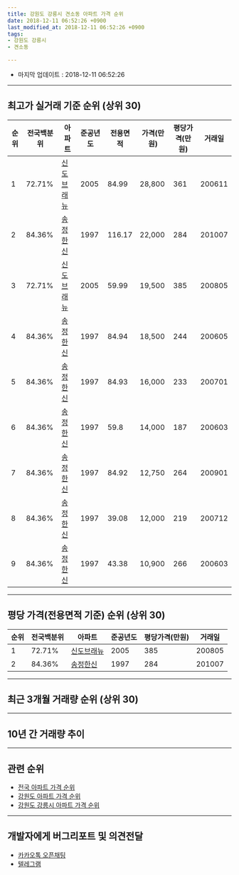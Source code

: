 ```yaml
---
title: 강원도 강릉시 견소동 아파트 가격 순위
date: 2018-12-11 06:52:26 +0900
last_modified_at: 2018-12-11 06:52:26 +0900
tags:
- 강원도 강릉시
- 견소동

---
```


* 마지막 업데이트 : 2018-12-11 06:52:26

---

## 최고가 실거래 기준 순위 (상위 30)


|순위|전국백분위|아파트|준공년도|전용면적|가격(만원)|평당가격(만원)|거래일|
|---|---|---|---|---|---|---|---|
|1|72.71%|[신도브래뉴](https://search.naver.com/search.naver?query=%EA%B0%95%EC%9B%90%EB%8F%84+%EA%B0%95%EB%A6%89%EC%8B%9C+%EA%B2%AC%EC%86%8C%EB%8F%99+%EC%8B%A0%EB%8F%84%EB%B8%8C%EB%9E%98%EB%89%B4)|2005|84.99|28,800|361|200611|
|2|84.36%|[송정한신](https://search.naver.com/search.naver?query=%EA%B0%95%EC%9B%90%EB%8F%84+%EA%B0%95%EB%A6%89%EC%8B%9C+%EA%B2%AC%EC%86%8C%EB%8F%99+%EC%86%A1%EC%A0%95%ED%95%9C%EC%8B%A0)|1997|116.17|22,000|284|201007|
|3|72.71%|[신도브래뉴](https://search.naver.com/search.naver?query=%EA%B0%95%EC%9B%90%EB%8F%84+%EA%B0%95%EB%A6%89%EC%8B%9C+%EA%B2%AC%EC%86%8C%EB%8F%99+%EC%8B%A0%EB%8F%84%EB%B8%8C%EB%9E%98%EB%89%B4)|2005|59.99|19,500|385|200805|
|4|84.36%|[송정한신](https://search.naver.com/search.naver?query=%EA%B0%95%EC%9B%90%EB%8F%84+%EA%B0%95%EB%A6%89%EC%8B%9C+%EA%B2%AC%EC%86%8C%EB%8F%99+%EC%86%A1%EC%A0%95%ED%95%9C%EC%8B%A0)|1997|84.94|18,500|244|200605|
|5|84.36%|[송정한신](https://search.naver.com/search.naver?query=%EA%B0%95%EC%9B%90%EB%8F%84+%EA%B0%95%EB%A6%89%EC%8B%9C+%EA%B2%AC%EC%86%8C%EB%8F%99+%EC%86%A1%EC%A0%95%ED%95%9C%EC%8B%A0)|1997|84.93|16,000|233|200701|
|6|84.36%|[송정한신](https://search.naver.com/search.naver?query=%EA%B0%95%EC%9B%90%EB%8F%84+%EA%B0%95%EB%A6%89%EC%8B%9C+%EA%B2%AC%EC%86%8C%EB%8F%99+%EC%86%A1%EC%A0%95%ED%95%9C%EC%8B%A0)|1997|59.8|14,000|187|200603|
|7|84.36%|[송정한신](https://search.naver.com/search.naver?query=%EA%B0%95%EC%9B%90%EB%8F%84+%EA%B0%95%EB%A6%89%EC%8B%9C+%EA%B2%AC%EC%86%8C%EB%8F%99+%EC%86%A1%EC%A0%95%ED%95%9C%EC%8B%A0)|1997|84.92|12,750|264|200901|
|8|84.36%|[송정한신](https://search.naver.com/search.naver?query=%EA%B0%95%EC%9B%90%EB%8F%84+%EA%B0%95%EB%A6%89%EC%8B%9C+%EA%B2%AC%EC%86%8C%EB%8F%99+%EC%86%A1%EC%A0%95%ED%95%9C%EC%8B%A0)|1997|39.08|12,000|219|200712|
|9|84.36%|[송정한신](https://search.naver.com/search.naver?query=%EA%B0%95%EC%9B%90%EB%8F%84+%EA%B0%95%EB%A6%89%EC%8B%9C+%EA%B2%AC%EC%86%8C%EB%8F%99+%EC%86%A1%EC%A0%95%ED%95%9C%EC%8B%A0)|1997|43.38|10,900|266|200603|


---

## 평당 가격(전용면적 기준) 순위 (상위 30)


|순위|전국백분위|아파트|준공년도|평당가격(만원)|거래일|
|---|---|---|---|---|---|
|1|72.71%|[신도브래뉴](https://search.naver.com/search.naver?query=%EA%B0%95%EC%9B%90%EB%8F%84+%EA%B0%95%EB%A6%89%EC%8B%9C+%EA%B2%AC%EC%86%8C%EB%8F%99+%EC%8B%A0%EB%8F%84%EB%B8%8C%EB%9E%98%EB%89%B4)|2005|385|200805|
|2|84.36%|[송정한신](https://search.naver.com/search.naver?query=%EA%B0%95%EC%9B%90%EB%8F%84+%EA%B0%95%EB%A6%89%EC%8B%9C+%EA%B2%AC%EC%86%8C%EB%8F%99+%EC%86%A1%EC%A0%95%ED%95%9C%EC%8B%A0)|1997|284|201007|


---

## 최근 3개월 거래량 순위 (상위 30)


<div style="width:100%;">
    <canvas id="deal_count_ranking" height="250"></canvas>
</div>


<script>
new Chart(document.getElementById("deal_count_ranking"), {
    type: 'horizontalBar',
    data: {
        labels: ['신도브래뉴', '송정한신'],
        datasets: [{
            label: '실거래 수',
            data: [8, 1],
            borderColor: "rgba(255, 0, 128, 1)",
            backgroundColor: "rgba(255, 0, 128, 0.5)",
            fill: false,
        }]
    },
    options: {
        responsive: true,
        title: {
            display: true,
            text: '최근 3개월 거래량 순위'
        },
        tooltips: {
            mode: 'index',
            intersect: false,
            callbacks: {
                title: function(tooltipItems, data) {
                    return "실거래 수:";
                },
                label: function(tooltipItem, data) {
                    return data.labels[tooltipItem.index] + ": " + tooltipItem.xLabel;
                }
            }
        },
        hover: {
            mode: 'nearest',
            intersect: true
        },
        scales: {
            xAxes: [{
                display: true,
                scaleLabel: {
                    display: true,
                    labelString: '실거래 수'
                },
                ticks: {
                    suggestedMin: 0,
                }
            }],
            yAxes: [{
                display: true,
                ticks: {
                    autoSkip: false,
                    callback: function(value, index, values) {
                        if (value.length > 15)
                            return value.substr(0, 13) + "...";
                        else
                            return value;
                    }
                },
                scaleLabel: {
                    display: false,
                }
            }]
        }
    }
});

</script>


---

## 10년 간 거래량 추이


<div style="width:100%;">
    <canvas id="deal_progress" height="250"></canvas>
</div>

<script>
new Chart(document.getElementById("deal_progress"), {
    type: 'line',
    data: {
        labels: ['200812','200901','200902','200903','200904','200905','200906','200907','200908','200909','200910','200911','200912','201001','201002','201003','201004','201005','201006','201007','201008','201009','201010','201011','201012','201101','201102','201103','201104','201105','201106','201107','201108','201109','201110','201111','201112','201201','201202','201203','201204','201205','201206','201207','201208','201209','201210','201211','201212','201301','201302','201303','201304','201305','201306','201307','201308','201309','201310','201311','201312','201401','201402','201403','201404','201405','201406','201407','201408','201409','201410','201411','201412','201501','201502','201503','201504','201505','201506','201507','201508','201509','201510','201511','201512','201601','201602','201603','201604','201605','201606','201607','201608','201609','201610','201611','201612','201701','201702','201703','201704','201705','201706','201707','201708','201709','201710','201711','201712','201801','201802','201803','201804','201805','201806','201807','201808','201809','201810','201811','201812'],
        datasets: [{
            label: '실거래 수',
            pointRadius: 1,
            data: [6, 5, 3, 11, 14, 4, 7, 12, 15, 10, 11, 6, 2, 9, 11, 11, 12, 6, 13, 14, 6, 17, 20, 13, 16, 20, 25, 25, 21, 8, 12, 15, 18, 11, 12, 7, 6, 8, 17, 7, 10, 7, 9, 4, 7, 8, 12, 4, 9, 7, 12, 14, 6, 13, 12, 8, 13, 6, 7, 15, 7, 10, 10, 12, 10, 6, 6, 16, 12, 15, 12, 13, 11, 11, 9, 12, 9, 11, 13, 11, 8, 9, 8, 4, 9, 9, 7, 16, 11, 12, 11, 13, 7, 13, 6, 15, 8, 4, 10, 14, 17, 11, 15, 9, 12, 15, 4, 7, 5, 8, 5, 13, 8, 6, 4, 4, 3, 11, 5, 2, 2],
            borderColor: "rgba(255, 201, 14, 1)",
            backgroundColor: "rgba(255, 201, 14, 0.5)",
            fill: true,
        }]
    },
    options: {
        responsive: true,
        title: {
            display: true,
            text: '10년간 거래량 추이'
        },
        tooltips: {
            mode: 'index',
            intersect: false,
        },
        hover: {
            mode: 'nearest',
            intersect: true
        },
        scales: {
            xAxes: [{
                display: true,
                scaleLabel: {
                    display: true,
                    labelString: '년/월'
                }
            }],
            yAxes: [{
                display: true,
                ticks: {
                    suggestedMin: 0,
                },
                scaleLabel: {
                    display: true,
                    labelString: '실거래 수'
                }
            }]
        }
    }
});

</script>


---

## 관련 순위

- [전국 아파트 가격 순위](https://inasie.github.io/apt-ranking/전국)
- [강원도 아파트 가격 순위](https://inasie.github.io/apt-ranking/강원도)
- [강원도 강릉시 아파트 가격 순위](https://inasie.github.io/apt-ranking/강원도-강릉시)


---

## 개발자에게 버그리포트 및 의견전달

- [카카오톡 오픈채팅](https://open.kakao.com/o/gLJUAP4)
- [텔레그램](https://t.me/inasie)

